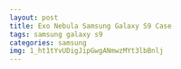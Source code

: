 ```yaml
---
layout: post
title: Exo Nebula Samsung Galaxy S9 Case
tags: samsung galaxy s9
categories: samsung
img: 1_ht1tYvUDigJipGwgANmwzMYt3lbBnlj
---
```


